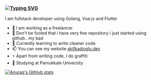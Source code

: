 ### [![Typing SVG](https://readme-typing-svg.demolab.com?font=Gloria+Hallelujah&size=32&pause=1000&color=2190C5&width=435&lines=Full+Stack+Web+Developer)](https://git.io/typing-svg)

I am fullstack developer using Golang, Vue.js and Flutter
- 🔭 I am working as a freelancer
- 🤔 Don't be fooled that i have very few repository i just started using github.. my bad
- 🌱 Currently learning to write cleaner code
- 📫 You can see my website [akifkadioglu.dev](https://www.akifkadioglu.dev/)
- ⚡ Apart from writing code, I do graffiti 
- 🏢 Studying at Pamukkale University


[![Anurag's GitHub stats](https://github-readme-stats.vercel.app/api?username=akifkadioglu)](https://github.com/anuraghazra/github-readme-stats)

<!--
**akifkadioglu/akifkadioglu** is a ✨ _special_ ✨ repository because its `README.md` (this file) appears on your GitHub profile.

Here are some ideas to get you started:

- 🔭 I’m currently working on ...
- 🌱 I’m currently learning ...
- 👯 I’m looking to collaborate on ...
- 🤔 I’m looking for help with ...
- 💬 Ask me about ...
- 📫 How to reach me: ...
- 😄 Pronouns: ...
- ⚡ Fun fact: ...
-->
